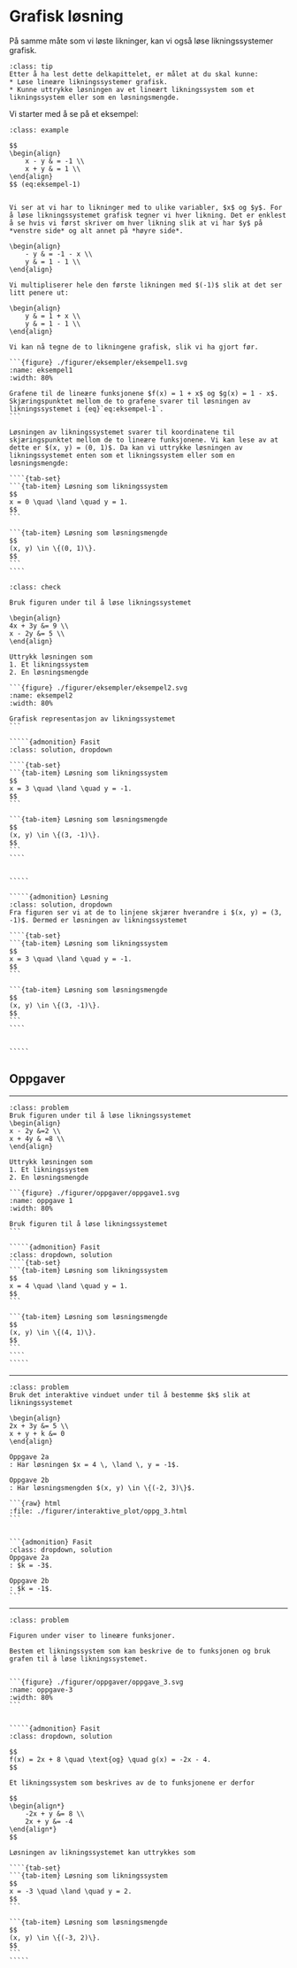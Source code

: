 # Grafisk løsning 

På samme måte som vi løste likninger, kan vi også løse likningssystemer grafisk. 


```{admonition} Læringsmål: grafisk løsning av lineære likningssystemer
:class: tip
Etter å ha lest dette delkapittelet, er målet at du skal kunne:
* Løse lineære likningssystemer grafisk.
* Kunne uttrykke løsningen av et lineært likningssystem som et likningssystem eller som en løsningsmengde.
```


Vi starter med å se på et eksempel:

`````{admonition} Eksempel 1
:class: example

$$
\begin{align}
    x - y & = -1 \\
    x + y & = 1 \\
\end{align}
$$ (eq:eksempel-1)


Vi ser at vi har to likninger med to ulike variabler, $x$ og $y$. For å løse likningssystemet grafisk tegner vi hver likning. Det er enklest å se hvis vi først skriver om hver likning slik at vi har $y$ på *venstre side* og alt annet på *høyre side*. 

\begin{align}
    - y & = -1 - x \\
    y & = 1 - 1 \\
\end{align}

Vi multipliserer hele den første likningen med $(-1)$ slik at det ser litt penere ut: 

\begin{align}
    y & = 1 + x \\
    y & = 1 - 1 \\
\end{align}

Vi kan nå tegne de to likningene grafisk, slik vi ha gjort før. 

```{figure} ./figurer/eksempler/eksempel1.svg
:name: eksempel1
:width: 80%

Grafene til de lineære funksjonene $f(x) = 1 + x$ og $g(x) = 1 - x$. Skjæringspunktet mellom de to grafene svarer til løsningen av likningssystemet i {eq}`eq:eksempel-1`. 
```

Løsningen av likningssystemet svarer til koordinatene til skjæringspunktet mellom de to lineære funksjonene. Vi kan lese av at dette er $(x, y) = (0, 1)$. Da kan vi uttrykke løsningen av likningssystemet enten som et likningssystem eller som en løsningsmengde:

````{tab-set}
```{tab-item} Løsning som likningssystem
$$
x = 0 \quad \land \quad y = 1.
$$
```

```{tab-item} Løsning som løsningsmengde 
$$
(x, y) \in \{(0, 1)\}.
$$
```
````

`````

``````{admonition} Underveisoppgave 1
:class: check

Bruk figuren under til å løse likningssystemet 

\begin{align}
4x + 3y &= 9 \\
x - 2y &= 5 \\
\end{align}

Uttrykk løsningen som
1. Et likningssystem
2. En løsningsmengde

```{figure} ./figurer/eksempler/eksempel2.svg
:name: eksempel2
:width: 80%

Grafisk representasjon av likningssystemet
```

`````{admonition} Fasit
:class: solution, dropdown

````{tab-set}
```{tab-item} Løsning som likningssystem
$$
x = 3 \quad \land \quad y = -1.
$$
```

```{tab-item} Løsning som løsningsmengde
$$
(x, y) \in \{(3, -1)\}.
$$
```
````


`````

`````{admonition} Løsning
:class: solution, dropdown
Fra figuren ser vi at de to linjene skjærer hverandre i $(x, y) = (3, -1)$. Dermed er løsningen av likningssystemet

````{tab-set}
```{tab-item} Løsning som likningssystem
$$
x = 3 \quad \land \quad y = -1.
$$
```

```{tab-item} Løsning som løsningsmengde
$$
(x, y) \in \{(3, -1)\}.
$$
```
````


`````
``````

<!-- ## Antall løsninger
På samme måte som en lineær likning kan ha ingen, én eller uendelig mange løsninger, kan også lineære likningssystemer ha ingen, én eller uendelig mange løsninger. 

## Likningssystem med flere enn to variabler
Et likningssystem kan ha flere enn to variabler, men disse likningssystemene vil være vanskelige å tegne opp i et todimensjonalt koordinatsystem, ettersom vi har en variabel representert langs hver akse. For likningssystemer med flere enn to variabler vil vi som regel heller velge en algebraisk løsningsmetode.  -->

## Oppgaver
--- 

``````{admonition} Oppgave 1
:class: problem
Bruk figuren under til å løse likningssystemet 
\begin{align} 
x - 2y &=2 \\
x + 4y & =8 \\
\end{align}

Uttrykk løsningen som 
1. Et likningssystem
2. En løsningsmengde

```{figure} ./figurer/oppgaver/oppgave1.svg
:name: oppgave 1
:width: 80%

Bruk figuren til å løse likningssystemet
```

`````{admonition} Fasit
:class: dropdown, solution
````{tab-set}
```{tab-item} Løsning som likningssystem
$$
x = 4 \quad \land \quad y = 1.
$$
```

```{tab-item} Løsning som løsningsmengde
$$
(x, y) \in \{(4, 1)\}.
$$
```
````
`````
``````

---

````{admonition} Oppgave 2
:class: problem
Bruk det interaktive vinduet under til å bestemme $k$ slik at likningssystemet 

\begin{align}
2x + 3y &= 5 \\
x + y + k &= 0
\end{align}

Oppgave 2a
: Har løsningen $x = 4 \, \land \, y = -1$.

Oppgave 2b
: Har løsningsmengden $(x, y) \in \{(-2, 3)\}$.

```{raw} html
:file: ./figurer/interaktive_plot/oppg_3.html
```


```{admonition} Fasit
:class: dropdown, solution
Oppgave 2a
: $k = -3$.

Oppgave 2b
: $k = -1$.
```

````

---


``````{admonition} Oppgave 3
:class: problem

Figuren under viser to lineære funksjoner. 

Bestem et likningssystem som kan beskrive de to funksjonen og bruk grafen til å løse likningssystemet.


```{figure} ./figurer/oppgaver/oppgave_3.svg
:name: oppgave-3
:width: 80%
```


`````{admonition} Fasit
:class: dropdown, solution

$$
f(x) = 2x + 8 \quad \text{og} \quad g(x) = -2x - 4.
$$

Et likningssystem som beskrives av de to funksjonene er derfor

$$
\begin{align*}
    -2x + y &= 8 \\
    2x + y &= -4
\end{align*}
$$

Løsningen av likningssystemet kan uttrykkes som

````{tab-set}
```{tab-item} Løsning som likningssystem
$$
x = -3 \quad \land \quad y = 2.
$$
```

```{tab-item} Løsning som løsningsmengde
$$
(x, y) \in \{(-3, 2)\}.
$$
```
`````



```````